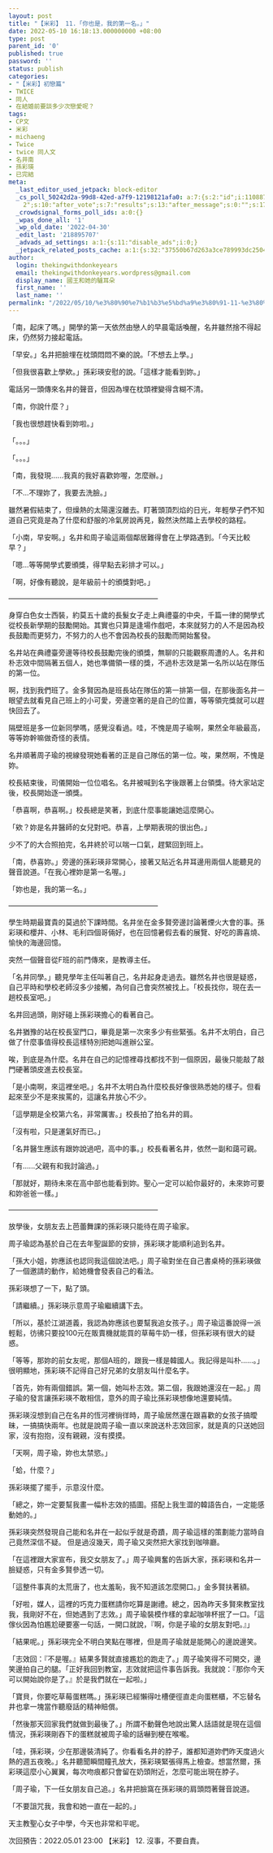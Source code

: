 ```yaml
---
layout: post
title: "【米彩】 11.「你也是，我的第一名。」"
date: 2022-05-10 16:18:13.000000000 +08:00
type: post
parent_id: '0'
published: true
password: ''
status: publish
categories:
- "【米彩】初戀篇"
- TWICE
- 同人
- 在結婚前要談多少次戀愛呢？
tags:
- CP文
- 米彩
- michaeng
- Twice
- twice 同人文
- 名井南
- 孫彩瑛
- 已完結
meta:
  _last_editor_used_jetpack: block-editor
  _cs_poll_50242d2a-99d8-42ed-a7f9-12198121afa0: a:7:{s:2:"id";i:11088776;s:8:"question";s:0:"";s:4:"note";s:0:"";s:8:"settings";a:10:{s:5:"title";s:20:"未命名的掌聲
    2";s:10:"after_vote";s:7:"results";s:13:"after_message";s:0:"";s:17:"randomize_answers";b:0;s:20:"restrict_vote_repeat";b:0;s:7:"captcha";b:0;s:15:"multiple_choice";b:0;s:12:"redirect_url";s:0:"";s:12:"close_status";s:4:"open";s:11:"close_after";b:0;}s:7:"answers";a:1:{i:0;a:3:{s:11:"answer_text";s:4:"clap";s:2:"id";i:50840281;s:9:"client_id";s:36:"90383636-4c92-42ed-bd46-0bcfbeb56224";}}s:11:"source_link";s:32:"http://thekingwithdonkeyears.com";s:9:"client_id";s:36:"50242d2a-99d8-42ed-a7f9-12198121afa0";}
  _crowdsignal_forms_poll_ids: a:0:{}
  _wpas_done_all: '1'
  _wp_old_date: '2022-04-30'
  _edit_last: '218895707'
  _advads_ad_settings: a:1:{s:11:"disable_ads";i:0;}
  _jetpack_related_posts_cache: a:1:{s:32:"37550b67d263a3ce789993dc25046c5f";a:2:{s:7:"expires";i:1736723330;s:7:"payload";a:6:{i:0;a:1:{s:2:"id";i:85;}i:1;a:1:{s:2:"id";i:219;}i:2;a:1:{s:2:"id";i:89;}i:3;a:1:{s:2:"id";i:269;}i:4;a:1:{s:2:"id";i:72;}i:5;a:1:{s:2:"id";i:67;}}}}
author:
  login: thekingwithdonkeyears
  email: thekingwithdonkeyears.wordpress@gmail.com
  display_name: 國王和她的驢耳朵
  first_name: ''
  last_name: ''
permalink: "/2022/05/10/%e3%80%90%e7%b1%b3%e5%bd%a9%e3%80%91-11-%e3%80%8c%e4%bd%a0%e4%b9%9f%e6%98%af%ef%bc%8c%e6%88%91%e7%9a%84%e7%ac%ac%e4%b8%80%e5%90%8d%e3%80%82%e3%80%8d/"
---
```


「南，起床了嗎。」開學的第一天依然由戀人的早晨電話喚醒，名井雖然捨不得起床，仍然努力接起電話。

「早安。」名井把臉埋在枕頭悶悶不樂的說。「不想去上學。」

「但我很喜歡上學欸。」孫彩瑛安慰的說。「這樣才能看到妳。」

電話另一頭傳來名井的聲音，但因為埋在枕頭裡變得含糊不清。

「南，你說什麼？」

「我也很想趕快看到妳啦。」

「。。。」

「。。。」

「南，我發現......我真的我好喜歡妳喔，怎麼辦。」

「不...不理妳了，我要去洗臉。」

雖然暑假結束了，但燥熱的太陽還沒離去。盯著頭頂烈焰的日光，年輕學子們不知道自己究竟是為了什麼和舒服的冷氣房說再見，毅然決然踏上去學校的路程。

「小南，早安啊。」名井和周子瑜這兩個鄰居難得會在上學路遇到。「今天比較早？」

「嗯...等等開學式要頒獎，得早點去彩排才可以。」

「啊，好像有聽說，是年級前十的頒獎對吧。」

—————————————————————

身穿白色女士西裝，約莫五十歲的長髮女子走上典禮臺的中央，千篇一律的開學式從校長新學期的鼓勵開始。其實也只算是逢場作戲吧，本來就努力的人不是因為校長鼓勵而更努力，不努力的人也不會因為校長的鼓勵而開始奮發。

名井站在典禮臺旁邊等待校長鼓勵完後的頒獎，無聊的只能觀察周遭的人。名井和朴志效中間隔著五個人，她也準備領一樣的獎，不過朴志效是第一名所以站在隊伍的第一位。

啊，找到我們班了。金多賢因為是班長站在隊伍的第一排第一個，在那後面名井一眼望去就看見自己班上的小可愛，旁邊空著的是自己的位置，等等領完獎就可以趕快回去了。

隔壁班是多一位新同學嗎，感覺沒看過。哇，不愧是周子瑜啊，果然全年級最高，等等妳幹嘛做奇怪的表情。

名井順著周子瑜的視線發現她看著的正是自己隊伍的第一位。唉，果然啊，不愧是妳。

校長結束後，司儀開始一位位唱名。名井被喊到名字後跟著上台領獎。待大家站定後，校長開始逐一頒獎。

「恭喜啊，恭喜啊。」校長總是笑著，到底什麼事能讓她這麼開心。

「欸？妳是名井醫師的女兒對吧。恭喜，上學期表現的很出色。」

少不了的大合照拍完，名井終於可以喘一口氣，趕緊回到班上。

「南，恭喜妳。」旁邊的孫彩瑛非常開心，接著又貼近名井耳邊用兩個人能聽見的聲音說道。「在我心裡妳是第一名喔。」

「妳也是，我的第一名。」

—————————————————————

學生時期最寶貴的莫過於下課時間。名井坐在金多賢旁邊討論著煙火大會的事。孫彩瑛和櫻井、小林、毛利四個哥倆好，也在回憶暑假去看的展覽、好吃的壽喜燒、愉快的海邊回憶。

突然一個聲音從F班的前門傳來，是教導主任。

「名井同學。」聽見學年主任叫著自己，名井起身走過去。雖然名井也很是疑惑，自己平時和學校老師沒多少接觸，為何自己會突然被找上。「校長找你，現在去一趟校長室吧。」

名井回過頭，剛好碰上孫彩瑛擔心的看著自己。

名井猶豫的站在校長室門口，畢竟是第一次來多少有些緊張。名井不太明白，自己做了什麼事值得校長這樣特別把她叫進辦公室。

唉，到底是為什麼。名井在自己的記憶裡尋找都找不到一個原因，最後只能敲了敲門硬著頭皮進去校長室。

「是小南啊，來這裡坐吧。」名井不太明白為什麼校長好像很熟悉她的樣子。但看起來至少不是來挨罵的，這讓名井放心不少。

「這學期是全校第六名，非常厲害。」校長拍了拍名井的肩。

「沒有啦，只是運氣好而已。」

「名井醫生應該有跟妳說過吧，高中的事。」校長看著名井，依然一副和藹可親。

「有......父親有和我討論過。」

「那就好，期待未來在高中部也能看到妳。聖心一定可以給你最好的，未來妳可要和妳爸爸一樣。」

—————————————————————

放學後，女朋友去上芭蕾舞課的孫彩瑛只能待在周子瑜家。

周子瑜認為基於自己在去年聖誕節的安排，孫彩瑛才能順利追到名井。

「孫大小姐，妳應該也認同我這個說法吧。」周子瑜對坐在自己書桌椅的孫彩瑛做了一個邀請的動作，給她機會發表自己的看法。

孫彩瑛想了一下，點了頭。

「請繼續。」孫彩瑛示意周子瑜繼續講下去。

「所以，基於江湖道義，我認為妳應該也要幫我追女孩子。」周子瑜這番說得一派輕鬆，彷彿只要投100元在販賣機就能買的草莓牛奶一樣，但孫彩瑛有很大的疑惑。

「等等，那妳的前女友呢，那個A班的，跟我一樣是韓國人。我記得是叫朴......。」很明顯地，孫彩瑛不記得自己好兄弟的女朋友叫什麼名字。

「首先，妳有兩個錯誤。第一個，她叫朴志效。第二個，我跟她還沒在一起。」周子瑜的發言讓孫彩瑛不敢相信，意外的周子瑜比孫彩瑛想像地還要純情。

孫彩瑛沒想到自己在名井的恆河裡徜徉時，周子瑜居然還在跟喜歡的女孩子搞曖昧，一搞搞快兩年。也就是說周子瑜一直以來說送朴志效回家，就是真的只送她回家，沒有抱抱，沒有親親，沒有摸摸。

「天啊，周子瑜，妳也太禁慾。」

「蛤，什麼？」

孫彩瑛擺了擺手，示意沒什麼。

「總之，妳一定要幫我畫一幅朴志效的插圖。搭配上我生澀的韓語告白，一定能感動她的。」

孫彩瑛突然發現自己能和名井在一起似乎就是奇蹟，周子瑜這樣的策劃能力當時自己竟然深信不疑。 但是過沒幾天，周子瑜又突然把大家找到咖啡廳。

「在這裡跟大家宣布，我交女朋友了。」周子瑜興奮的告訴大家，孫彩瑛和名井一臉疑惑，只有金多賢參透一切。

「這整件事真的太荒唐了，也太羞恥，我不知道該怎麼開口。」金多賢扶著額。

「好啦，媒人，這裡的巧克力蛋糕請你吃算是謝禮。總之，因為昨天多賢來教室找我，我剛好不在，但她遇到了志效。」周子瑜裝模作樣的拿起咖啡杯抿了一口。「這傢伙因為怕尷尬硬要塞一句話，一開口就說，『啊，你是子瑜的女朋友對吧。』」

「結果呢。」孫彩瑛完全不明白笑點在哪裡，但是周子瑜就是能開心的邊說邊笑。

「志效回：『不是喔。』結果多賢就直接尷尬的跑走了。」周子瑜笑得不可開交，邊笑邊拍自己的腿。「正好我回到教室，志效就把這件事告訴我。我就說：『那你今天可以開始說你是了。』於是我們就在一起啦。」

「寶貝，你要吃草莓蛋糕嗎。」孫彩瑛已經懶得吐槽便徑直走向蛋糕櫃，不忘替名井也拿一塊當作聽廢話的精神賠償。

「然後那天回家我們就做到最後了。」所謂不動聲色地說出驚人話語就是現在這個情況，孫彩瑛剛吞下的蛋糕就被周子瑜的話嚇到梗在喉嚨。

「哇，孫彩瑛，少在那邊裝清純了。你看看名井的脖子，誰都知道妳們昨天度過火熱的週五夜晚。」名井聽聞瞬間瞳孔放大，孫彩瑛緊張得馬上檢查。想當然爾，孫彩瑛這麼小心翼翼，每次吻痕都只會留在奶頭附近，怎麼可能出現在脖子。

「周子瑜，下一任女朋友自己追。」名井把臉窩在孫彩瑛的肩頭悶著聲音說道。

「不要詛咒我，我會和她一直在一起的。」

天主教聖心女子中學，今天也非常和平呢。

次回預告：2022.05.01 23:00 【米彩】 12. 沒事，不要自責。
